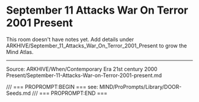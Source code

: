# September 11 Attacks War On Terror 2001 Present

This room doesn't have notes yet. Add details under ARKHIVE/September_11_Attacks_War_On_Terror_2001_Present to grow the Mind Atlas.

---
Source: ARKHIVE/When/Contemporary Era 21st century 2000 Present/September-11-Attacks-War-on-Terror-2001-present.md

/// === PROPROMPT:BEGIN ===
see: MIND/ProPrompts/Library/DOOR-Seeds.md
/// === PROPROMPT:END ===
